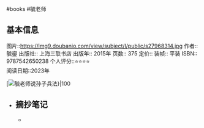 ---
---

#books #毓老师 
## 基本信息

图片::https://img9.doubanio.com/view/subject/l/public/s27968314.jpg
作者:: 毓鋆
出版社:: 上海三联书店
出版年:: 2015年
页数:: 375
定价:: 
装帧:: 平装
ISBN:: 9787542650238
个人评分::⭐⭐⭐⭐  
阅读日期::2023年

 [![毓老师说孙子兵法}|100](https://img9.doubanio.com/view/subject/l/public/s27968314.jpg )

- ## 摘抄笔记
	- 
